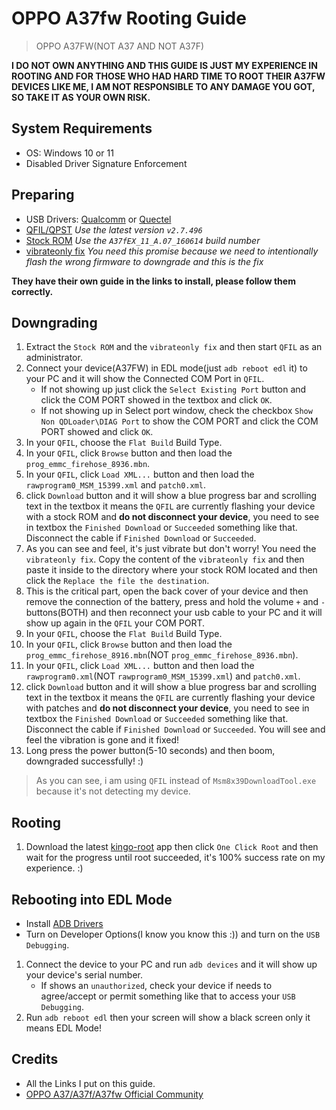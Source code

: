 # OPPO A37fw Rooting Guide

> OPPO A37FW(NOT A37 AND NOT A37F)

**I DO NOT OWN ANYTHING AND THIS GUIDE IS JUST MY EXPERIENCE IN ROOTING AND FOR THOSE WHO HAD HARD TIME TO ROOT THEIR A37FW DEVICES LIKE ME, I AM NOT RESPONSIBLE TO ANY DAMAGE YOU GOT, SO TAKE IT AS YOUR OWN RISK.**

## System Requirements

- OS: Windows 10 or 11
- Disabled Driver Signature Enforcement

## Preparing

- USB Drivers: [Qualcomm](https://gsmusbdrivers.com/download/android-qualcomm-usb-driver/) or [Quectel](https://gsmusbdriver.com/install-quectel-usb-driver)
- [QFIL/QPST](https://androidmtk.com/download-qpst-flash-tool) *Use the latest version `v2.7.496`*
- [Stock ROM](https://firmwareos.com/oppo-a37f) *Use the `A37fEX_11_A.07_160614` build number*
- [vibrateonly fix]() *You need this promise because we need to intentionally flash the wrong firmware to downgrade and this is the fix*

**They have their own guide in the links to install, please follow them correctly.**

## Downgrading

1. Extract the `Stock ROM` and the `vibrateonly fix` and then start `QFIL` as an administrator.
2. Connect your device(A37FW) in EDL mode(just `adb reboot edl` it) to your PC and it will show the Connected COM Port in `QFIL`.
    - If not showing up just click the `Select Existing Port` button and click the COM PORT showed in the textbox and click `OK`.
    - If not showing up in Select port window, check the checkbox `Show Non QDLoader\DIAG Port` to show the COM PORT and click the COM PORT showed and click `OK`.
3. In your `QFIL`, choose the `Flat Build` Build Type.
4. In your `QFIL`, click `Browse` button and then load the `prog_emmc_firehose_8936.mbn`.
5. In your `QFIL`, click `Load XML...` button and then load the `rawprogram0_MSM_15399.xml` and `patch0.xml`.
6. click `Download` button and it will show a blue progress bar and scrolling text in the textbox it means the `QFIL` are currently flashing your device with a stock ROM and **do not disconnect your device**, you need to see in textbox the `Finished Download` or `Succeeded` something like that. Disconnect the cable if `Finished Download` or `Succeeded`.
7. As you can see and feel, it's just vibrate but don't worry! You need the `vibrateonly fix`. Copy the content of the `vibrateonly fix` and then paste it inside to the directory where your stock ROM located and then click the `Replace the file the destination`.
8. This is the critical part, open the back cover of your device and then remove the connection of the battery, press and hold the volume `+` and `-` buttons(BOTH) and then reconnect your usb cable to your PC and it will show up again in the `QFIL` your COM PORT.
9. In your `QFIL`, choose the `Flat Build` Build Type.
10. In your `QFIL`, click `Browse` button and then load the `prog_emmc_firehose_8916.mbn`(NOT `prog_emmc_firehose_8936.mbn`).
11. In your `QFIL`, click `Load XML...` button and then load the `rawprogram0.xml`(NOT `rawprogram0_MSM_15399.xml`) and `patch0.xml`.
12. click `Download` button and it will show a blue progress bar and scrolling text in the textbox it means the `QFIL` are currently flashing your device with patches and **do not disconnect your device**, you need to see in textbox the `Finished Download` or `Succeeded` something like that. Disconnect the cable if `Finished Download` or `Succeeded`. You will see and feel the vibration is gone and it fixed!
13. Long press the power button(5-10 seconds) and then boom, downgraded successfully! :)

> As you can see, i am using `QFIL` instead of `Msm8x39DownloadTool.exe` because it's not detecting my device.

## Rooting

1. Download the latest [kingo-root](https://www.kingoapp.com/android-root/) app then click `One Click Root` and then wait for the progress until root succeeded, it's 100% success rate on my experience. :)

## Rebooting into EDL Mode

- Install [ADB Drivers](https://forum.xda-developers.com/t/official-tool-windows-adb-fastboot-and-drivers-15-seconds-adb-installer-v1-4-3.2588979/)
- Turn on Developer Options(I know you know this :)) and turn on the `USB Debugging`.

1. Connect the device to your PC and run `adb devices` and it will show up your device's serial number.
    - If shows an `unauthorized`, check your device if needs to agree/accept or permit something like that to access your `USB Debugging`.
2. Run `adb reboot edl` then your screen will show a black screen only it means EDL Mode!

## Credits

- All the Links I put on this guide.
- [OPPO A37/A37f/A37fw Official Community](https://t.me/oppoa37community)
